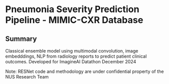 # Pneumonia Severity Prediction Pipeline - MIMIC-CXR Database

## Summary 

Classical ensemble model using multimodal convolution, image embedddings, NLP from radiology reports to predict patient clinical outcomes. Developed for ImagineAI Datathon December 2024

Note: RESNet code and methodology are under confidential property of the NUS Research Team 

